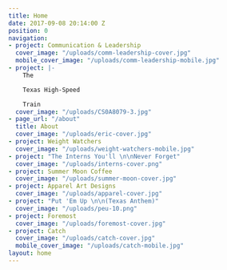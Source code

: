 ```yaml
---
title: Home
date: 2017-09-08 20:14:00 Z
position: 0
navigation:
- project: Communication & Leadership
  cover_image: "/uploads/comm-leadership-cover.jpg"
  mobile_cover_image: "/uploads/comm-leadership-mobile.jpg"
- project: |-
    The

    Texas High-Speed

    Train
  cover_image: "/uploads/CS0A8079-3.jpg"
- page_url: "/about"
  title: About
  cover_image: "/uploads/eric-cover.jpg"
- project: Weight Watchers
  cover_image: "/uploads/weight-watchers-mobile.jpg"
- project: "The Interns You'll \n\nNever Forget"
  cover_image: "/uploads/interns-cover.png"
- project: Summer Moon Coffee
  cover_image: "/uploads/summer-moon-cover.jpg"
- project: Apparel Art Designs
  cover_image: "/uploads/apparel-cover.jpg"
- project: "Put 'Em Up \n\n(Texas Anthem)"
  cover_image: "/uploads/peu-10.png"
- project: Foremost
  cover_image: "/uploads/foremost-cover.jpg"
- project: Catch
  cover_image: "/uploads/catch-cover.jpg"
  mobile_cover_image: "/uploads/catch-mobile.jpg"
layout: home
---
```


